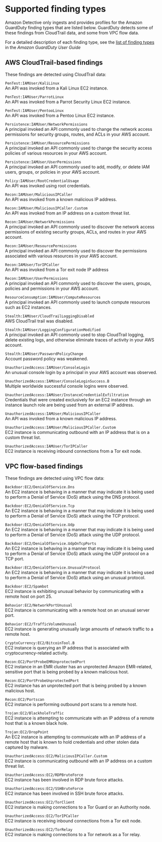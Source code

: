 # Supported finding types<a name="supported-finding-types"></a>

Amazon Detective only ingests and provides profiles for the Amazon GuardDuty finding types that are listed below\. GuardDuty detects some of these findings from CloudTrail data, and some from VPC flow data\.

For a detailed description of each finding type, see the [list of finding types](https://docs.aws.amazon.com/guardduty/latest/ug/guardduty_finding-types-active.html) in the *Amazon GuardDuty User Guide*

## AWS CloudTrail\-based findings<a name="supported-findings-cloudtrail"></a>

These findings are detected using CloudTrail data:

`PenTest:IAMUser/KaliLinux`  
An API was invoked from a Kali Linux EC2 instance\.

`PenTest:IAMUser/ParrotLinux`  
An API was invoked from a Parrot Security Linux EC2 instance\.

`PenTest:IAMUser/PentooLinux`  
An API was invoked from a Pentoo Linux EC2 instance\.

`Persistence:IAMUser/NetworkPermissions`  
A principal invoked an API commonly used to change the network access permissions for security groups, routes, and ACLs in your AWS account\.

`Persistence:IAMUser/ResourcePermissions`  
A principal invoked an API commonly used to change the security access policies of various resources in your AWS account\.

`Persistence:IAMUser/UserPermissions`  
A principal invoked an API commonly used to add, modify, or delete IAM users, groups, or policies in your AWS account\.

`Policy:IAMUser/RootCredentialUsage`  
An API was invoked using root credentials\.

`Recon:IAMUser/MaliciousIPCaller`  
An API was invoked from a known malicious IP address\.

`Recon:IAMUser/MaliciousIPCaller.Custom`  
An API was invoked from an IP address on a custom threat list\.

`Recon:IAMUser/NetworkPermissions`  
A principal invoked an API commonly used to discover the network access permissions of existing security groups, ACLs, and routes in your AWS account\.

`Recon:IAMUser/ResourcePermissions`  
A principal invoked an API commonly used to discover the permissions associated with various resources in your AWS account\.

`Recon:IAMUser/TorIPCaller`  
An API was invoked from a Tor exit node IP address

`Recon:IAMUser/UserPermissions`  
A principal invoked an API commonly used to discover the users, groups, policies and permissions in your AWS account\.

`ResourceConsumption:IAMUser/ComputeResources`  
A principal invoked an API commonly used to launch compute resources such as EC2 instances\.

`Stealth:IAMUser/CloudTrailLoggingDisabled`  
AWS CloudTrail trail was disabled\.

`Stealth:IAMUser/LoggingConfigurationModified`  
A principal invoked an API commonly used to stop CloudTrail logging, delete existing logs, and otherwise eliminate traces of activity in your AWS account\.

`Stealth:IAMUser/PasswordPolicyChange`  
Account password policy was weakened\.

`UnauthorizedAccess:IAMUser/ConsoleLogin`  
An unusual console login by a principal in your AWS account was observed\.

`UnauthorizedAccess:IAMUser/ConsoleLoginSuccess.B`  
Multiple worldwide successful console logins were observed\.

`UnauthorizedAccess:IAMUser/InstanceCredentialExfiltration`  
Credentials that were created exclusively for an EC2 instance through an instance launch role are being used from an external IP address\.

`UnauthorizedAccess:IAMUser/MaliciousIPCaller`  
An API was invoked from a known malicious IP address\.

`UnauthorizedAccess:IAMUser/MaliciousIPCaller.Custom`  
EC2 instance is communicating outbound with an IP address that is on a custom threat list\.

`UnauthorizedAccess:IAMUser/TorIPCaller`  
EC2 instance is receiving inbound connections from a Tor exit node\.

## VPC flow\-based findings<a name="supported-findings-vpc"></a>

These findings are detected using VPC flow data:

`Backdoor:EC2/DenialOfService.Dns`  
An EC2 instance is behaving in a manner that may indicate it is being used to perform a Denial of Service \(DoS\) attack using the DNS protocol\.

`Backdoor:EC2/DenialOfService.Tcp`  
An EC2 instance is behaving in a manner that may indicate it is being used to perform a Denial of Service \(DoS\) attack using the TCP protocol\.

`Backdoor:EC2/DenialOfService.Udp`  
An EC2 instance is behaving in a manner that may indicate it is being used to perform a Denial of Service \(DoS\) attack using the UDP protocol\.

`Backdoor:EC2/DenialOfService.UdpOnTcpPorts`  
An EC2 instance is behaving in a manner that may indicate it is being used to perform a Denial of Service \(DoS\) attack using the UDP protocol on a TCP port\.

`Backdoor:EC2/DenialOfService.UnusualProtocol`  
An EC2 instance is behaving in a manner that may indicate it is being used to perform a Denial of Service \(DoS\) attack using an unusual protocol\.

`Backdoor:EC2/Spambot`  
EC2 instance is exhibiting unusual behavior by communicating with a remote host on port 25\.

`Behavior:EC2/NetworkPortUnusual`  
EC2 instance is communicating with a remote host on an unusual server port\.

`Behavior:EC2/TrafficVolumeUnusual`  
EC2 instance is generating unusually large amounts of network traffic to a remote host\.

`CryptoCurrency:EC2/BitcoinTool.B`  
EC2 instance is querying an IP address that is associated with cryptocurrency\-related activity\.

`Recon:EC2/PortProbeEMRUnprotectedPort`  
EC2 instance in an EMR cluster has an unprotected Amazon EMR\-related, sensitive port that is being probed by a known malicious host\.

`Recon:EC2/PortProbeUnprotectedPort`  
EC2 instance has an unprotected port that is being probed by a known malicious host\.

`Recon:EC2/Portscan`  
EC2 instance is performing outbound port scans to a remote host\.

`Trojan:EC2/BlackholeTraffic`  
EC2 instance is attempting to communicate with an IP address of a remote host that is a known black hole\.

`Trojan:EC2/DropPoint`  
An EC2 instance is attempting to communicate with an IP address of a remote host that is known to hold credentials and other stolen data captured by malware\.

`UnauthorizedAccess:EC2/MaliciousIPCaller.Custom`  
EC2 instance is communicating outbound with an IP address on a custom threat list\.

`UnauthorizedAccess:EC2/RDPBruteForce`  
EC2 instance has been involved in RDP brute force attacks\.

`UnauthorizedAccess:EC2/SSHBruteForce`  
EC2 instance has been involved in SSH brute force attacks\.

`UnauthorizedAccess:EC2/TorClient`  
EC2 instance is making connections to a Tor Guard or an Authority node\.

`UnauthorizedAccess:EC2/TorIPCaller`  
EC2 instance is receiving inbound connections from a Tor exit node\.

`UnauthorizedAccess:EC2/TorRelay`  
EC2 instance is making connections to a Tor network as a Tor relay\.